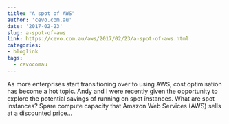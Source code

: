 ```yaml
---
title: "A spot of AWS"
author: 'cevo.com.au'
date: '2017-02-23'
slug: a-spot-of-aws
link: https://cevo.com.au/aws/2017/02/23/a-spot-of-aws.html
categories:
- bloglink
tags:
  - cevocomau
---
```


As more enterprises start transitioning over to using AWS, cost optimisation has become a hot topic. Andy and I were recently given the opportunity to explore the potential savings of running on spot instances. What are spot instances? Spare compute capacity that Amazon Web Services (AWS) sells at a discounted price[... <i class="fas fa-external-link-alt"></i>](https://cevo.com.au/aws/2017/02/23/a-spot-of-aws.html)

